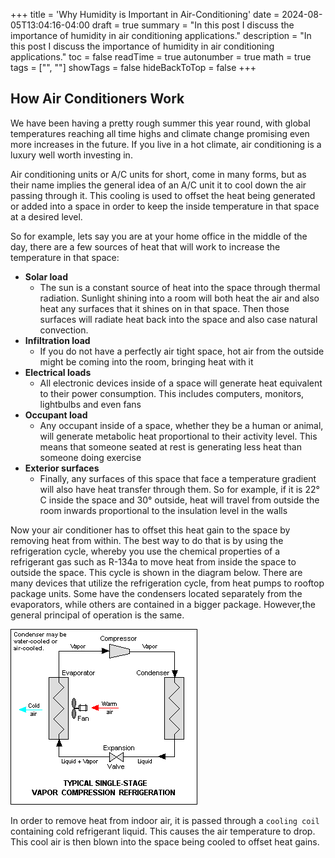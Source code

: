 +++
title = 'Why Humidity is Important in Air-Conditioning'
date = 2024-08-05T13:04:16-04:00
draft = true
summary = "In this post I discuss the importance of humidity in air conditioning applications."
description = "In this post I discuss the importance of humidity in air conditioning applications."
toc = false
readTime = true
autonumber = true
math = true
tags = ["", ""]
showTags = false
hideBackToTop = false
+++

## How Air Conditioners Work
We have been having a pretty rough summer this year round, with global temperatures reaching all time highs and climate change promising even more increases in the future. If you live in a hot climate, air conditioning is a luxury well worth investing in. 

Air conditioning units or A/C units for short, come in many forms, but as their name implies the general idea of an A/C unit it to cool down the air passing through it. This cooling is used to offset the heat being generated or added into a space in order to keep the inside temperature in that space at a desired level. 

So for example, lets say you are at your home office in the middle of the day, there are a few sources of heat that will work to increase the temperature in that space:
- **Solar load**
    - The sun is a constant source of heat into the space through thermal radiation. Sunlight shining into a room will both heat the air and also heat any surfaces that it shines on in that space. Then those surfaces will radiate heat back into the space and also case natural convection.
- **Infiltration load**
    - If you do not have a perfectly air tight space, hot air from the outside might be coming into the room, bringing heat with it
- **Electrical loads**
    - All electronic devices inside of a space will generate heat equivalent to their power consumption. This includes computers, monitors, lightbulbs and even fans
- **Occupant load**
    - Any occupant inside of a space, whether they be a human or animal, will generate metabolic heat proportional to their activity level. This means that someone seated at rest is generating less heat than someone doing exercise
- **Exterior surfaces**
    - Finally, any surfaces of this space that face a temperature gradient will also have heat transfer through them. So for example, if it is 22&deg; C inside the space and 30&deg; outside, heat will travel from outside the room inwards proportional to the insulation level in the walls

Now your air conditioner has to offset this heat gain to the space by removing heat from within. The best way to do that is by using the refrigeration cycle, whereby you use the chemical properties of a refrigerant gas such as R-134a to move heat from inside the space to outside the space. This cycle is shown in the diagram below. There are many devices that utilize the refrigeration cycle, from heat pumps to rooftop package units. Some have the condensers located separately from the evaporators, while others are contained in a bigger package. However,the general principal of operation is the same. 

![refrigeration cycle](./images/Refrigeration.png)

In order to remove heat from indoor air, it is passed through a `cooling coil` containing cold refrigerant liquid. This causes the air temperature to drop. This cool air is then blown into the space being cooled to offset heat gains. 